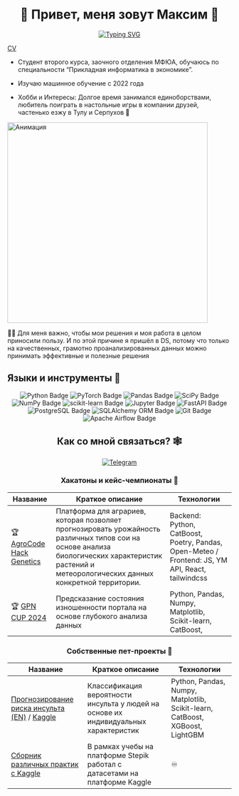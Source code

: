 <div align="center">

# 🌿 Привет, меня зовут Максим 🤝

</div>

<div align="center">

[![Typing SVG](https://readme-typing-svg.herokuapp.com?font=Fira+Code&pause=1000&color=F7F7F7&center=true&vCenter=true&width=435&lines=Computer+science+student;ML-Engineer)](https://git.io/typing-svg)

</div>

  [CV](https://hh.ru/resume/eb81e4a2ff0e0e17710039ed1f6f5a70727743)

-  Студент второго курса, заочного отделения МФЮА, обучаюсь по специальности “Прикладная информатика в экономике”.

-  Изучаю машинное обучение с 2022 года

- Хобби и Интересы: Долгое время занимался единоборствами, любитель поиграть в настольные игры в компании друзей, частенько езжу в Тулу и Серпухов 🚗
<div align="left">
<img src="https://media.tenor.com/B6qhD35ucO8AAAAd/bloodcartier.gif" alt="Анимация" width="450"/>
</div>

 👨‍💻 Для меня важно, чтобы мои решения и моя работа в целом приносили пользу. И по этой причине я пришёл в DS, потому что только на качественных, грамотно проанализированных данных можно принимать эффективные и полезные решения


## Языки и инструменты 🔧

<div align="center">

![Python Badge](https://img.shields.io/badge/Python-3776AB?logo=python&logoColor=fff&style=for-the-badge)
![PyTorch Badge](https://img.shields.io/badge/PyTorch-EE4C2C?logo=pytorch&logoColor=fff&style=for-the-badge)
![Pandas Badge](https://img.shields.io/badge/pandas-150458?logo=pandas&logoColor=fff&style=for-the-badge)
![SciPy Badge](https://img.shields.io/badge/SciPy-8CAAE6?logo=scipy&logoColor=fff&style=for-the-badge)
![NumPy Badge](https://img.shields.io/badge/NumPy-013243?logo=numpy&logoColor=fff&style=for-the-badge)
![scikit-learn Badge](https://img.shields.io/badge/scikit--learn-F7931E?logo=scikitlearn&logoColor=fff&style=for-the-badge)
![Jupyter Badge](https://img.shields.io/badge/Jupyter-F37626?logo=jupyter&logoColor=fff&style=for-the-badge)
![FastAPI Badge](https://img.shields.io/badge/FastAPI-009688?logo=fastapi&logoColor=fff&style=for-the-badge)
![PostgreSQL Badge](https://img.shields.io/badge/PostgreSQL-4169E1?style=for-the-badge&logo=postgresql&logoColor=white)
![SQLAlchemy ORM Badge](https://img.shields.io/badge/SQLAlchemy_ORM-D63F3F?logo=sequelize&logoColor=000&style=for-the-badge)
![Git Badge](https://img.shields.io/badge/Git-F05032?logo=git&logoColor=fff&style=for-the-badge)
![Apache Airflow Badge](https://img.shields.io/badge/Apache%20Airflow-017CEE?logo=apacheairflow&logoColor=fff&style=for-the-badge)


## Как со мной связаться? 🕸️

<div align="center">

[![Telegram](https://img.shields.io/badge/Telegram-0b0038?style=for-the-badge&logo=telegram&logoColor=white)](https://t.me/Provincial2511)


</div>

### Хакатоны и кейс-чемпионаты 🎯

| Название       | Краткое описание      | Технологии |
|----------------|-----------------|-----------|
|🏆 [AgroCode Hack Genetics](https://github.com/Provincial2511/agrohack24-review)|Платформа для аграриев, которая позволяет прогнозировать урожайность различных типов сои на основе анализа биологических характеристик растений и метеорологических данных конкретной территории.| Backend: Python, CatBoost, Poetry, Pandas, Open-Meteo / Frontend: JS, YM API, React, tailwindcss  |
|🏆 [GPN CUP 2024](https://github.com/Provincial2511/GPN_CUP_2024)|Предсказание состояния изношенности портала на основе глубокого анализа данных| Python, Pandas, Numpy, Matplotlib, Scikit-learn, CatBoost, |

### Собственные пет-проекты 📜
| Название       | Краткое описание      | Технологии |
|----------------|-----------------|-----------|
|[Прогнозирование риска инсульта (EN)](https://github.com/Provincial2511/My-Project-in-MedTech) / [Kaggle](https://www.kaggle.com/code/provincial2511/1-class-39-50-recall-0-77)|Классификация вероятности инсульта у людей на основе их индивидуальных характеристик| Python, Pandas, Numpy, Matplotlib, Scikit-learn, CatBoost, XGBoost, LightGBM  |
|[Сборник различных практик с Kaggle](https://github.com/Provincial2511/Practice-on-Kaggle)|В рамках учебы на платформе Stepik работал с датасетами на платформе Kaggle| ♾️ |
